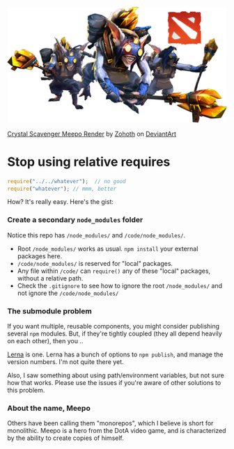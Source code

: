 ![DotA - Meepo](/meepo.png?raw=true "DotA - Meepo")

<a href="http://zohoth.deviantart.com/art/Crystal-Scavenger-Meepo-Render-560975279">Crystal Scavenger Meepo Render</a> by <span class="username-with-symbol u"><a class="u regular username" href="http://zohoth.deviantart.com/">Zohoth</a><span class="user-symbol regular" data-quicktip-text="" data-show-tooltip="" data-gruser-type="regular"></span></span> on <a href="http://www.deviantart.com">DeviantArt</a>

# Stop using relative requires

```javascript
require("../../whatever");  // no good
require("whatever"); // mmm, better
```

How?  It's really easy.  Here's the gist:

### Create a secondary `node_modules` folder

Notice this repo has `/node_modules/` and `/code/node_modules/`.

- Root `/node_modules/` works as usual.  `npm install` your external packages here.
- `/code/node_modules/` is reserved for "local" packages.
- Any file within `/code/` can `require()` any of these "local" packages, without a relative path.
- Check the `.gitignore` to see how to ignore the root `/node_modules/` and not ignore the `/code/node_modules/`

### The submodule problem

If you want multiple, reusable components, you might consider publishing several `npm` modules.  But, if they're tightly coupled (they all depend heavily on each other), then you ..

[Lerna](https://github.com/lerna/lerna) is one.  Lerna has a bunch of options to `npm publish`, and manage the version numbers.  I'm not quite there yet.

Also, I saw something about using path/environment variables, but not sure how that works.  Please use the issues if you're aware of other solutions to this problem.


### About the name, Meepo

Others have been calling them "monorepos", which I believe is short for monolithic.  Meepo is a hero from the DotA video game, and is characterized by the ability to create copies of himself.
